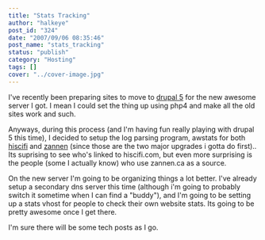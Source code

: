 ```yaml
---
title: "Stats Tracking"
author: "halkeye"
post_id: "324"
date: "2007/09/06 08:35:46"
post_name: "stats_tracking"
status: "publish"
category: "Hosting"
tags: []
cover: "../cover-image.jpg"
---
```


I've recently been preparing sites to move to [drupal 5](https://www.drupal.org) for the new awesome server I got. I mean I could set the thing up using php4 and make all the old sites work and such.

Anyways, during this process (and I'm having fun really playing with drupal 5 this time), I decided to setup the log parsing program, awstats for both [hiscifi](https://www.hiscifi.com) and [zannen](https://www.zannen.ca) (since those are the two major upgrades i gotta do first).. Its suprising to see who's linked to hiscifi.com, but even more surprising is the people (some I actually know) who use zannen.ca as a source.

On the new server I'm going to be organizing things a lot better. I've already setup a secondary dns server this time (although i'm going to probably switch it sometime when I can find a "buddy"), and I'm going to be setting up a stats vhost for people to check their own website stats. Its going to be pretty awesome once I get there.

I'm sure there will be some tech posts as I go.
